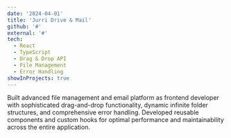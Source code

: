 ```yaml
---
date: '2024-04-01'
title: 'Jurri Drive & Mail'
github: '#'
external: '#'
tech:
  - React
  - TypeScript
  - Drag & Drop API
  - File Management
  - Error Handling
showInProjects: true
---
```


Built advanced file management and email platform as frontend developer with sophisticated drag-and-drop functionality, dynamic infinite folder structures, and comprehensive error handling. Developed reusable components and custom hooks for optimal performance and maintainability across the entire application.